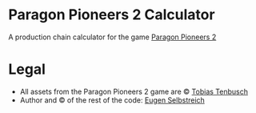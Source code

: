 # Paragon Pioneers 2 Calculator
A production chain calculator for the game [Paragon Pioneers 2](https://store.steampowered.com/app/2454420/Paragon_Pioneers_2/)

# Legal
- All assets from the Paragon Pioneers 2 game are © [Tobias Tenbusch](https://github.com/Gnietschow)
- Author and © of the rest of the code: [Eugen Selbstreich](https://github.com/ElQDuck)